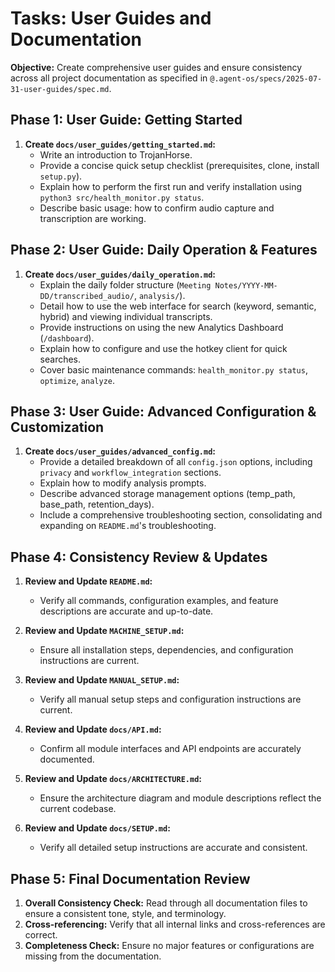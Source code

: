 # Tasks: User Guides and Documentation

**Objective:** Create comprehensive user guides and ensure consistency across all project documentation as specified in `@.agent-os/specs/2025-07-31-user-guides/spec.md`.

## Phase 1: User Guide: Getting Started

1.  **Create `docs/user_guides/getting_started.md`:**
    -   Write an introduction to TrojanHorse.
    -   Provide a concise quick setup checklist (prerequisites, clone, install `setup.py`).
    -   Explain how to perform the first run and verify installation using `python3 src/health_monitor.py status`.
    -   Describe basic usage: how to confirm audio capture and transcription are working.

## Phase 2: User Guide: Daily Operation & Features

1.  **Create `docs/user_guides/daily_operation.md`:**
    -   Explain the daily folder structure (`Meeting Notes/YYYY-MM-DD/transcribed_audio/`, `analysis/`).
    -   Detail how to use the web interface for search (keyword, semantic, hybrid) and viewing individual transcripts.
    -   Provide instructions on using the new Analytics Dashboard (`/dashboard`).
    -   Explain how to configure and use the hotkey client for quick searches.
    -   Cover basic maintenance commands: `health_monitor.py status`, `optimize`, `analyze`.

## Phase 3: User Guide: Advanced Configuration & Customization

1.  **Create `docs/user_guides/advanced_config.md`:**
    -   Provide a detailed breakdown of all `config.json` options, including `privacy` and `workflow_integration` sections.
    -   Explain how to modify analysis prompts.
    -   Describe advanced storage management options (temp_path, base_path, retention_days).
    -   Include a comprehensive troubleshooting section, consolidating and expanding on `README.md`'s troubleshooting.

## Phase 4: Consistency Review & Updates

1.  **Review and Update `README.md`:**
    -   Verify all commands, configuration examples, and feature descriptions are accurate and up-to-date.

2.  **Review and Update `MACHINE_SETUP.md`:**
    -   Ensure all installation steps, dependencies, and configuration instructions are current.

3.  **Review and Update `MANUAL_SETUP.md`:**
    -   Verify all manual setup steps and configuration instructions are current.

4.  **Review and Update `docs/API.md`:**
    -   Confirm all module interfaces and API endpoints are accurately documented.

5.  **Review and Update `docs/ARCHITECTURE.md`:**
    -   Ensure the architecture diagram and module descriptions reflect the current codebase.

6.  **Review and Update `docs/SETUP.md`:**
    -   Verify all detailed setup instructions are accurate and consistent.

## Phase 5: Final Documentation Review

1.  **Overall Consistency Check:** Read through all documentation files to ensure a consistent tone, style, and terminology.
2.  **Cross-referencing:** Verify that all internal links and cross-references are correct.
3.  **Completeness Check:** Ensure no major features or configurations are missing from the documentation.
